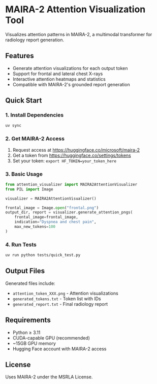 # MAIRA-2 Attention Visualization Tool

Visualizes attention patterns in MAIRA-2, a multimodal transformer for radiology report generation.

## Features

- Generate attention visualizations for each output token
- Support for frontal and lateral chest X-rays  
- Interactive attention heatmaps and statistics
- Compatible with MAIRA-2's grounded report generation

## Quick Start

### 1. Install Dependencies
```bash
uv sync
```

### 2. Get MAIRA-2 Access
1. Request access at https://huggingface.co/microsoft/maira-2
2. Get a token from https://huggingface.co/settings/tokens
3. Set your token: `export HF_TOKEN=your_token_here`

### 3. Basic Usage
```python
from attention_visualizer import MAIRA2AttentionVisualizer
from PIL import Image

visualizer = MAIRA2AttentionVisualizer()

frontal_image = Image.open("frontal.png")
output_dir, report = visualizer.generate_attention_pngs(
    frontal_image=frontal_image,
    indication="Dyspnea and chest pain",
    max_new_tokens=100
)
```

### 4. Run Tests
```bash
uv run python tests/quick_test.py
```

## Output Files

Generated files include:
- `attention_token_XXX.png` - Attention visualizations
- `generated_tokens.txt` - Token list with IDs  
- `generated_report.txt` - Final radiology report

## Requirements

- Python ≥ 3.11
- CUDA-capable GPU (recommended)
- ~15GB GPU memory
- Hugging Face account with MAIRA-2 access

## License

Uses MAIRA-2 under the MSRLA License.